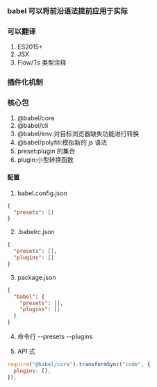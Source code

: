 ### babel 可以将前沿语法提前应用于实际

### 可以翻译

1. ES2015+
2. JSX
3. Flow/Ts 类型注释

### 插件化机制

### 核心包

1. @babel/core
2. @babel/cli
3. @babel/env:对目标浏览器缺失功能进行转换
4. @babel/polyfill:模拟新的 js 语法
5. preset:plugin 的集合
6. plugin:小型转换函数

#### 配置

1. babel.config.json

```json
{
  "presets": []
}
```

2. .babelrc.json

```json
{
  "presets": [],
  "plugins": []
}
```

3. package.json

```json
{
  "babel": {
    "presets": [],
    "plugins": []
  }
}
```

4. 命令行
   --presets
   --plugins

5. API 式

```js
require("@babel/core").transformSync("code", {
  plugins: [],
});
```
